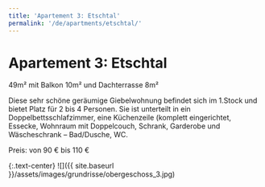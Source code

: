 ```yaml
---
title: 'Apartement 3: Etschtal'
permalink: '/de/apartments/etschtal/'
---
```


# Apartement 3: Etschtal

49m² mit Balkon 10m² und Dachterrasse 8m²

Diese sehr schöne geräumige Giebelwohnung befindet sich im 1.Stock und bietet Platz für 2 bis 4 Personen. Sie ist unterteilt in ein Doppelbettsschlafzimmer, eine Küchenzeile (komplett eingerichtet, Essecke, Wohnraum mit Doppelcouch, Schrank, Garderobe und Wäscheschrank – Bad/Dusche, WC.

Preis: von 90 € bis 110 €

{:.text-center}
![]({{ site.baseurl }}/assets/images/grundrisse/obergeschoss_3.jpg)